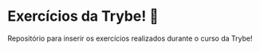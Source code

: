 # Exercícios da Trybe! :rocket: 
Repositório para inserir os exercícios realizados durante o curso da Trybe!